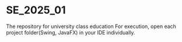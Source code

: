 # SE_2025_01
The repository for university class education
For execution, open each project folder(Swing, JavaFX) in your IDE individually.